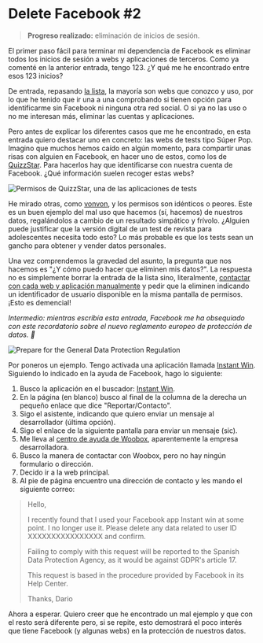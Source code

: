 <!--
tags: [ "facebook", "social networks" ]
date_created: "2018-04-08T11:53:34+02:00"
series: [ "Delete Facebook" ]
images: [ "/images/delete-facebook-1.png" ]
-->

# Delete Facebook #2

> **Progreso realizado:** eliminación de inicios de sesión.

El primer paso fácil para terminar mi dependencia de Facebook es eliminar todos los inicios de sesión a webs y aplicaciones de terceros. Como ya comenté en la anterior entrada, tengo 123. ¿Y qué me he encontrado entre esos 123 inicios?

De entrada, repasando [la lista](https://www.facebook.com/settings?tab=applications), la mayoría son webs que conozco y uso, por lo que he tenido que ir una a una comprobando si tienen opción para identificarme sin Facebook ni ninguna otra red social. O si ya no las uso o no me interesan más, eliminar las cuentas y aplicaciones.

Pero antes de explicar los diferentes casos que me he encontrado, en esta entrada quiero destacar uno en concreto: las webs de tests tipo Súper Pop. Imagino que muchos hemos caído en algún momento, para compartir unas risas con alguien en Facebook, en hacer uno de estos, como los de [QuizzStar](http://es.quizzstar.com/). Para hacerlos hay que identificarse con nuestra cuenta de Facebook. ¿Qué información suelen recoger estas webs?

![Permisos de QuizzStar, una de las aplicaciones de tests](/images/quizzstar_permissions.png)

He mirado otras, como [vonvon](https://es.vonvon.me/), y los permisos son idénticos o peores. Este es un buen ejemplo del mal uso que hacemos (sí, hacemos) de nuestros datos, regalándolos a cambio de un resultado simpático y frívolo. ¿Alguien puede justificar que la versión digital de un test de revista para adolescentes necesita todo esto? Lo más probable es que los tests sean un gancho para obtener y vender datos personales.

Una vez comprendemos la gravedad del asunto, la pregunta que nos hacemos es "¿Y cómo puedo hacer que eliminen mis datos?". La respuesta no es simplemente borrar la entrada de la lista sino, literalmente, [contactar con cada web y aplicación manualmente](https://www.facebook.com/help/149151751822041) y pedir que la eliminen indicando un identificador de usuario disponible en la misma pantalla de permisos. ¡Esto es demencial!

*Intermedio: mientras escribía esta entrada, Facebook me ha obsequiado con este recordatorio sobre el nuevo reglamento europeo de protección de datos. :facepalm:*

![Prepare for the General Data Protection Regulation](/images/facebook_gdpr.png)

Por poneros un ejemplo. Tengo activada una aplicación llamada [Instant Win](https://apps.facebook.com/instantlywin/?ref=br_rs). Siguiendo lo indicado en la ayuda de Facebook, hago lo siguiente:

1. Busco la aplicación en el buscador: [Instant Win](http://apps.facebook.com/instantlywin/?ref=br_rs).
2. En la página (en blanco) busco al final de la columna de la derecha un pequeño enlace que dice "Reportar/Contacto".
3. Sigo el asistente, indicando que quiero enviar un mensaje al desarrollador (última opción).
4. Sigo el enlace de la siguiente pantalla para enviar un mensaje (sic).
5. Me lleva al [centro de ayuda de Woobox](http://help.woobox.com/), aparentemente la empresa desarrolladora.
6. Busco la manera de contactar con Woobox, pero no hay ningún formulario o dirección.
7. Decido ir a la web principal.
8. Al pie de página encuentro una dirección de contacto y les mando el siguiente correo:

> Hello,
>
> I recently found that I used your Facebook app Instant win at some point. I no longer use it. Please delete any data related to user ID XXXXXXXXXXXXXXXX and confirm.
>
> Failing to comply with this request will be reported to the Spanish Data Protection Agency, as it would be against GDPR's article 17.
>
> This request is based in the procedure provided by Facebook in its Help Center.
>
> Thanks,
> Dario

Ahora a esperar. Quiero creer que he encontrado un mal ejemplo y que con el resto será diferente pero, si se repite, esto demostrará el poco interés que tiene Facebook (y algunas webs) en la protección de nuestros datos.
